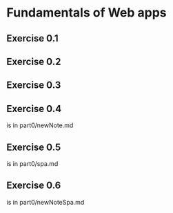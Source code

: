 # Fundamentals of Web apps

## Exercise 0.1

## Exercise 0.2

## Exercise 0.3

## Exercise 0.4

is in part0/newNote.md

## Exercise 0.5

is in part0/spa.md

## Exercise 0.6

is in part0/newNoteSpa.md
